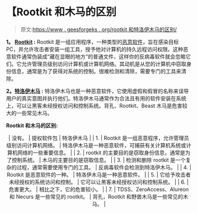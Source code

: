 # 【Rootkit 和木马的区别

> 原文:[https://www . geesforgeks . org/rootkit 和特洛伊木马的区别/](https://www.geeksforgeeks.org/difference-between-rootkit-and-trojan-horse/)

**1。 [Rootkit](https://www.geeksforgeeks.org/malware-and-its-types/) :**
Rootkit 是一组应用程序，一种类型的[恶意软件](https://www.geeksforgeeks.org/malware-and-its-types/)，旨在感染目标 PC，并允许攻击者安装一组工具，授予他对计算机的持久远程访问权限。这种恶意软件通常伪装成“藏在显眼的地方”的普通文件，这样你的反病毒软件就会忽略它们。它允许管理员级别访问计算机或计算机网络。其动机是从您的计算机中窃取身份信息，通常是为了获得对系统的控制。很难检测和清除，需要专门的工具来清除。

**2。[特洛伊木马](https://www.geeksforgeeks.org/trojan-horse-and-trap-door/) :**
特洛伊木马也是一种恶意软件，它使用虚假和假冒的名称来误导用户的真实意图并执行他们。特洛伊木马通常作为合法且有用的软件安装在系统上，可以让黑客未经授权访问和控制系统。背孔、Rootkit、Beast 木马是危害较大的一些常见木马。

**Rootkit 和木马的区别:**

<center>

| 没有。 | 提权软件包 | 特洛伊木马 |
| 1. | Rootkit 是一组恶意程序，允许管理员级别访问计算机网络。 | 特洛伊木马是一种恶意软件，可捕获有关计算机系统或计算机网络的一些重要信息。 |
| 2. | rootkit 的主要目的是窃取身份信息，通常是为了控制系统。 | 木马的主要目的是窃取信息。 |
| 3. | 检测和删除 rootkit 是一个复杂的过程，通常需要使用专门的工具。 | 反病毒软件会检测到特洛伊木马。 |
| 4. | Rootkit 是恶意软件的一种。 | 特洛伊木马是一种恶意软件。 |
| 5. | 它给予攻击者未经授权的系统访问和控制。 | 它可以让黑客未经授权访问和控制系统。 |
| 6. | 危害更大。 | 相比之下，它的危害较小。 |
| 7. | TDSS、ZeroAccess、Alureon 和 Necurs 是一些常见的 rootkit。 | 背孔，Rootkit 和野兽木马是一些常见的木马。 |

</center>